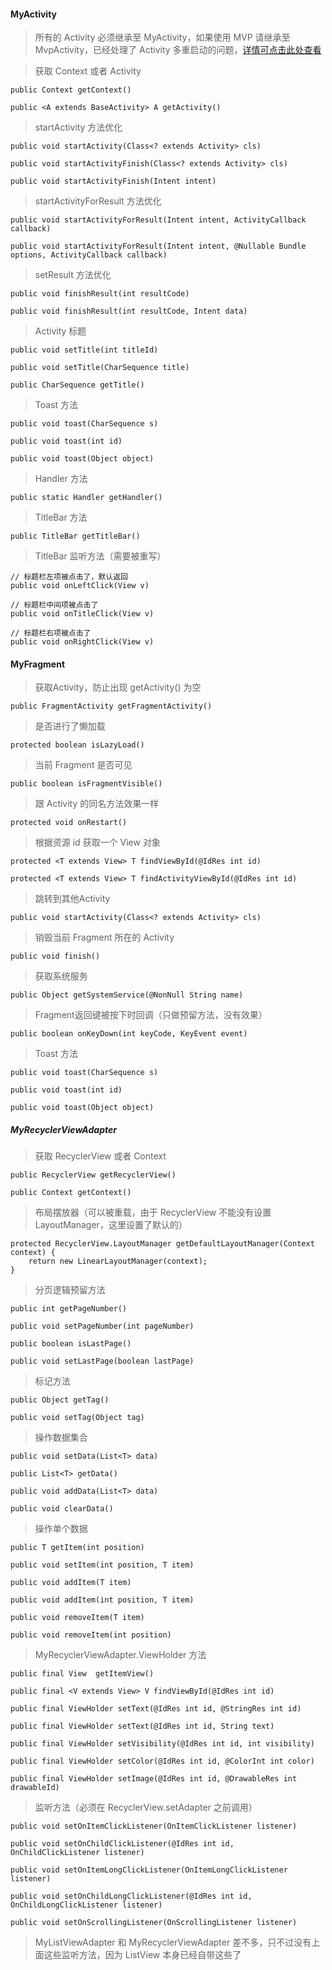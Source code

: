 #### MyActivity

> 所有的 Activity 必须继承至 MyActivity，如果使用 MVP 请继承至 MvpActivity，已经处理了 Activity 多重启动的问题，[详情可点击此处查看](https://www.jianshu.com/p/579f1f118161)

> 获取 Context 或者 Activity

	public Context getContext()

    public <A extends BaseActivity> A getActivity()

> startActivity 方法优化

    public void startActivity(Class<? extends Activity> cls)

    public void startActivityFinish(Class<? extends Activity> cls)

    public void startActivityFinish(Intent intent)

> startActivityForResult 方法优化

    public void startActivityForResult(Intent intent, ActivityCallback callback)

    public void startActivityForResult(Intent intent, @Nullable Bundle options, ActivityCallback callback)

> setResult 方法优化

    public void finishResult(int resultCode)

    public void finishResult(int resultCode, Intent data)

> Activity 标题

    public void setTitle(int titleId) 

    public void setTitle(CharSequence title)

	public CharSequence getTitle()

> Toast 方法

    public void toast(CharSequence s)

    public void toast(int id)

    public void toast(Object object)

> Handler 方法

	public static Handler getHandler()

> TitleBar 方法

	public TitleBar getTitleBar()

> TitleBar 监听方法（需要被重写）

	// 标题栏左项被点击了，默认返回
    public void onLeftClick(View v)

	// 标题栏中间项被点击了
    public void onTitleClick(View v)

	// 标题栏右项被点击了
    public void onRightClick(View v)

#### MyFragment

> 获取Activity，防止出现 getActivity() 为空

    public FragmentActivity getFragmentActivity()

> 是否进行了懒加载

    protected boolean isLazyLoad()

> 当前 Fragment 是否可见

    public boolean isFragmentVisible()

> 跟 Activity 的同名方法效果一样

    protected void onRestart()

> 根据资源 id 获取一个 View 对象

    protected <T extends View> T findViewById(@IdRes int id)

    protected <T extends View> T findActivityViewById(@IdRes int id)

> 跳转到其他Activity

    public void startActivity(Class<? extends Activity> cls)

> 销毁当前 Fragment 所在的 Activity

    public void finish()

> 获取系统服务

    public Object getSystemService(@NonNull String name)

> Fragment返回键被按下时回调（只做预留方法，没有效果）

    public boolean onKeyDown(int keyCode, KeyEvent event)

> Toast 方法

    public void toast(CharSequence s)

    public void toast(int id)

    public void toast(Object object)

##### MyRecyclerViewAdapter

> 获取 RecyclerView 或者 Context

	public RecyclerView getRecyclerView()
	
	public Context getContext()

> 布局摆放器（可以被重载，由于 RecyclerView 不能没有设置 LayoutManager，这里设置了默认的）

    protected RecyclerView.LayoutManager getDefaultLayoutManager(Context context) {
        return new LinearLayoutManager(context);
    }

> 分页逻辑预留方法

    public int getPageNumber()

    public void setPageNumber(int pageNumber)

    public boolean isLastPage()

    public void setLastPage(boolean lastPage)

> 标记方法

    public Object getTag()

    public void setTag(Object tag)

> 操作数据集合

	public void setData(List<T> data)
	
	public List<T> getData()
	
	public void addData(List<T> data)
	
	public void clearData()

> 操作单个数据

	public T getItem(int position)

	public void setItem(int position, T item)

	public void addItem(T item)

	public void addItem(int position, T item)

	public void removeItem(T item)

	public void removeItem(int position)

> MyRecyclerViewAdapter.ViewHolder 方法

	public final View  getItemView()

	public final <V extends View> V findViewById(@IdRes int id)

	public final ViewHolder setText(@IdRes int id, @StringRes int id)

	public final ViewHolder setText(@IdRes int id, String text)
	
	public final ViewHolder setVisibility(@IdRes int id, int visibility)
	
	public final ViewHolder setColor(@IdRes int id, @ColorInt int color)
	
	public final ViewHolder setImage(@IdRes int id, @DrawableRes int drawableId)

> 监听方法（必须在 RecyclerView.setAdapter 之前调用）

	public void setOnItemClickListener(OnItemClickListener listener)

	public void setOnChildClickListener(@IdRes int id, OnChildClickListener listener)

	public void setOnItemLongClickListener(OnItemLongClickListener listener)
	
	public void setOnChildLongClickListener(@IdRes int id, OnChildLongClickListener listener)

	public void setOnScrollingListener(OnScrollingListener listener)

> MyListViewAdapter 和 MyRecyclerViewAdapter 差不多，只不过没有上面这些监听方法，因为 ListView 本身已经自带这些了

